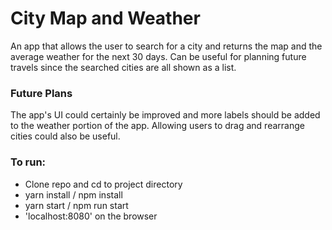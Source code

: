 # City Map and Weather
An app that allows the user to search for a city and returns the map and the average weather for the next 30 days.
Can be useful for planning future travels since the searched cities are all shown as a list.

### Future Plans
The app's UI could certainly be improved and more labels should be added to the weather portion of the app. Allowing users to drag and rearrange cities could also be useful.

### To run: 
- Clone repo and cd to project directory
- yarn install / npm install
- yarn start / npm run start
- 'localhost:8080' on the browser
